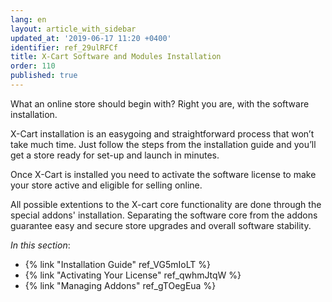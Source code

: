 ```yaml
---
lang: en
layout: article_with_sidebar
updated_at: '2019-06-17 11:20 +0400'
identifier: ref_29ulRFCf
title: X-Cart Software and Modules Installation
order: 110
published: true
---
```

What an online store should begin with? Right you are, with the software installation. 

X-Cart installation is an easygoing and straightforward process that won’t take much time. Just follow the steps from the installation guide and you’ll get a store ready for set-up and launch in minutes.

Once X-Cart is installed you need to activate the software license to make your store active and eligible for selling online.

All possible extentions to the X-cart core functionality are done through the special addons' installation. Separating the software core from the addons guarantee easy and secure store upgrades and overall software stability.

_In this section_:
*  {% link "Installation Guide" ref_VG5mIoLT %}
*  {% link "Activating Your License" ref_qwhmJtqW %}
*  {% link "Managing Addons" ref_gTOegEua %}
